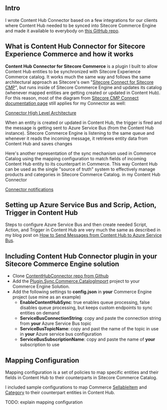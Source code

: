 ## Intro

I wrote Content Hub Connector based on a few integrations for our clients where Content Hub needed to be synced into Sitecore Commerce Engine and made it available to everybody on [this GitHub repo](https://github.com/sergyatsenko/ContentHubConnector).



## What is Content Hub Connector for Sitecore Experience Commerce and how it works

**Content Hub Connector for Sitecore Commerce** is a plugin I built to allow Content Hub entities to be synchronized with Sitecore Experience Commerce catalog. It works much the same way and follows the same architectural approach as Sitecore's own "[Sitecore Connect for Sitecore CMP](https://docs.stylelabs.com/content/3.3.x/user-documentation/cmp/integrate/sitecore-connector-cmp.html)", but runs inside of Sitecore Commerce Engine and updates its catalog (whenever mapped entities are getting created or updated in Content Hub). For this reason, most of the diagram from [Sitecore CMP Connect documentation page](https://docs.stylelabs.com/content/3.3.x/user-documentation/cmp/integrate/sitecore-connector-cmp.html) still applies for my Connector as well:

[Connector High Level Architecture]()



When an entity is created or updated in Content Hub, the trigger is fired and the message is getting sent to Azure Service Bus (from the Content Hub instance). Sitecore Commerce Engine is listening to the same queue and whenever it reads the incoming message, it retrieves entity data from Content Hub and saves changes

Here's another representation of the sync mechanism used in Commerce Catalog using the mapping configuration to match fields of incoming Content Hub entity to its counterpart in Commerce. This way Content Hub can be used as the single "source of truth" system to effectively manage products and categories in Sitecore Commerce Catalog. in my Content Hub Connector

[Connector notifications]()





## Setting up Azure Service Bus and Scrip, Action, Trigger in Content Hub

Steps to configure Azure Service Bus and then create needed Script, Action, and Trigger in Content Hub are very much the same as described in my blog post on [How to Send Messages from Content Hub to Azure Service Bus](https://xcentium.com/Blog/2020/06/28/How-to-Send-Messages-from-Content-Hub-to-Azure-Service-Bus).



## Including Content Hub Connector plugin in **your** Sitecore Commerce Engine solution

- Clone [ContentHubConnector repo from Github](https://github.com/sergyatsenko/ContentHubConnector)
- Add the [Plugin.Sync.Commerce.CatalogImport](https://github.com/sergyatsenko/ContentHubConnector/tree/main/src/Plugin.Sync.Commerce.CatalogImport) project to your Commerce Engine Solution.
- Add the following settings to **config.json** in **your** Commerce Engine project (use mine as an example)
  - **EnableContentHubSync**: true enables queue processing, false disables queue processing, but keeps custom endpoints to sync entities on demand
  - **ServiceBusConnectionString**: copy and paste the connection string from **your** Azure Service Bus topic
  - **ServiceBusTopicName**: copy and past the name of the topic in use in **your** Azure service bus configuration
  - **ServiceBusSubscriptionName**: copy and paste the name of **your** subscription to use



## Mapping Configuration

Mapping configuration is a set of policies to map specific entities and their fields in Content Hub to their counterparts in Sitecore Commerce Catalog.

I included sample configurations to map Commerce [SellableItem](https://github.com/sergyatsenko/ContentHubConnector/blob/main/src/Sitecore.Commerce.Engine/wwwroot/data/Environments/PlugIn.CatalogImport.SellableItemMappingPolicySet-1.0.0.json) and [Category](https://github.com/sergyatsenko/ContentHubConnector/blob/main/src/Sitecore.Commerce.Engine/wwwroot/data/Environments/PlugIn.CatalogImport.CategoryMappingPolicySet-1.0.0.json) to their counterpart entities in Content Hub.

TODO: explain mapping configuration
